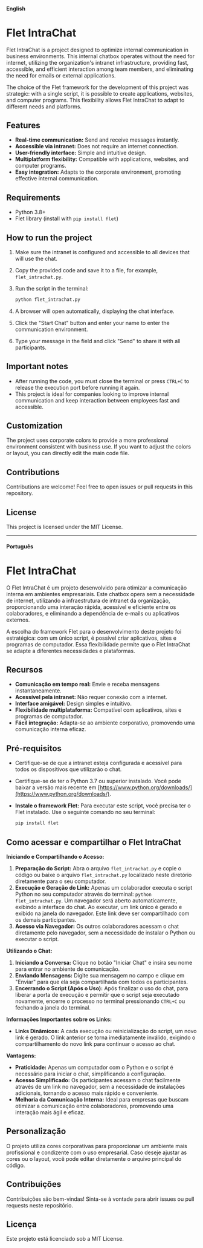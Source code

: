 #### English

# Flet IntraChat

Flet IntraChat is a project designed to optimize internal communication in business environments. This internal chatbox operates without the need for internet, utilizing the organization's intranet infrastructure, providing fast, accessible, and efficient interaction among team members, and eliminating the need for emails or external applications.

The choice of the Flet framework for the development of this project was strategic: with a single script, it is possible to create applications, websites, and computer programs. This flexibility allows Flet IntraChat to adapt to different needs and platforms.

## Features

*   **Real-time communication:** Send and receive messages instantly.
*   **Accessible via intranet:** Does not require an internet connection.
*   **User-friendly interface:** Simple and intuitive design.
*   **Multiplatform flexibility:** Compatible with applications, websites, and computer programs.
*   **Easy integration:** Adapts to the corporate environment, promoting effective internal communication.

## Requirements

*   Python 3.8+
*   Flet library (install with `pip install flet`)

## How to run the project

1.  Make sure the intranet is configured and accessible to all devices that will use the chat.
2.  Copy the provided code and save it to a file, for example, `flet_intrachat.py`.
3.  Run the script in the terminal:

    ```bash
    python flet_intrachat.py
    ```

4.  A browser will open automatically, displaying the chat interface.
5.  Click the "Start Chat" button and enter your name to enter the communication environment.
6.  Type your message in the field and click "Send" to share it with all participants.

## Important notes

*   After running the code, you must close the terminal or press `CTRL+C` to release the execution port before running it again.
*   This project is ideal for companies looking to improve internal communication and keep interaction between employees fast and accessible.

## Customization

The project uses corporate colors to provide a more professional environment consistent with business use. If you want to adjust the colors or layout, you can directly edit the main code file.

## Contributions

Contributions are welcome! Feel free to open issues or pull requests in this repository.

## License

This project is licensed under the MIT License.

---

#### Português

# Flet IntraChat

O Flet IntraChat é um projeto desenvolvido para otimizar a comunicação interna em ambientes empresariais. Este chatbox opera sem a necessidade de internet, utilizando a infraestrutura de intranet da organização, proporcionando uma interação rápida, acessível e eficiente entre os colaboradores, e eliminando a dependência de e-mails ou aplicativos externos.

A escolha do framework Flet para o desenvolvimento deste projeto foi estratégica: com um único script, é possível criar aplicativos, sites e programas de computador. Essa flexibilidade permite que o Flet IntraChat se adapte a diferentes necessidades e plataformas.

## Recursos

*   **Comunicação em tempo real:** Envie e receba mensagens instantaneamente.
*   **Acessível pela intranet:** Não requer conexão com a internet.
*   **Interface amigável:** Design simples e intuitivo.
*   **Flexibilidade multiplataforma:** Compatível com aplicativos, sites e programas de computador.
*   **Fácil integração:** Adapta-se ao ambiente corporativo, promovendo uma comunicação interna eficaz.

## Pré-requisitos

*   Certifique-se de que a intranet esteja configurada e acessível para todos os dispositivos que utilizarão o chat.
*   Certifique-se de ter o Python 3.7 ou superior instalado. Você pode baixar a versão mais recente em [https://www.python.org/downloads/](https://www.python.org/downloads/).
*   **Instale o framework Flet:** Para executar este script, você precisa ter o Flet instalado. Use o seguinte comando no seu terminal:

    ```bash
    pip install flet
    ```
    
## Como acessar e compartilhar o Flet IntraChat

**Iniciando e Compartilhando o Acesso:**

1.  **Preparação do Script:** Abra o arquivo `flet_intrachat.py` e copie o código ou baixe o arquivo `flet_intrachat.py` localizado neste diretório diretamente para o seu computador. 
2.  **Execução e Geração do Link:** Apenas um colaborador executa o script Python no seu computador através do terminal: `python flet_intrachat.py`. Um navegador será aberto automaticamente, exibindo a interface do chat. Ao executar, um link único é gerado e exibido na janela do navegador. Este link deve ser compartilhado com os demais participantes.
3.  **Acesso via Navegador:** Os outros colaboradores acessam o chat diretamente pelo navegador, sem a necessidade de instalar o Python ou executar o script.

**Utilizando o Chat:**

1.  **Iniciando a Conversa:** Clique no botão "Iniciar Chat" e insira seu nome para entrar no ambiente de comunicação.
2.  **Enviando Mensagens:** Digite sua mensagem no campo e clique em "Enviar" para que ela seja compartilhada com todos os participantes.
3.  **Encerrando o Script (Após o Uso):** Após finalizar o uso do chat, para liberar a porta de execução e permitir que o script seja executado novamente, encerre o processo no terminal pressionando `CTRL+C` ou fechando a janela do terminal.

**Informações Importantes sobre os Links:**

*   **Links Dinâmicos:** A cada execução ou reinicialização do script, um novo link é gerado. O link anterior se torna imediatamente inválido, exigindo o compartilhamento do novo link para continuar o acesso ao chat.

**Vantagens:**

*   **Praticidade:** Apenas um computador com o Python e o script é necessário para iniciar o chat, simplificando a configuração.
*   **Acesso Simplificado:** Os participantes acessam o chat facilmente através de um link no navegador, sem a necessidade de instalações adicionais, tornando o acesso mais rápido e conveniente.
*   **Melhoria da Comunicação Interna:** Ideal para empresas que buscam otimizar a comunicação entre colaboradores, promovendo uma interação mais ágil e eficaz.

## Personalização

O projeto utiliza cores corporativas para proporcionar um ambiente mais profissional e condizente com o uso empresarial. Caso deseje ajustar as cores ou o layout, você pode editar diretamente o arquivo principal do código.

## Contribuições

Contribuições são bem-vindas! Sinta-se à vontade para abrir issues ou pull requests neste repositório.

## Licença

Este projeto está licenciado sob a MIT License.
